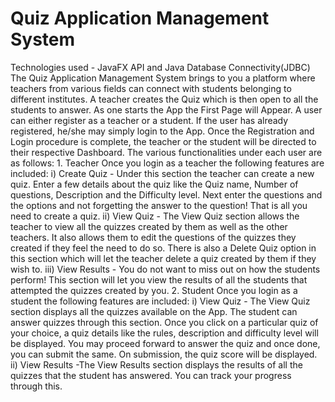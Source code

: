 # Quiz Application Management System
 Technologies used - JavaFX API and Java Database Connectivity(JDBC) The Quiz Application Management System brings to you a platform where teachers from various fields can connect with students belonging to different institutes. A teacher creates the Quiz which is then open to all the students to answer. As one starts the App the First Page will Appear. A user can either register as a teacher or a student. If the user has already registered, he/she may simply login to the App. Once the Registration and Login procedure is complete, the teacher or the student will be directed to their respective Dashboard.  The various functionalities under each user are as follows:  1. Teacher Once you login as a teacher the following features are included: i) Create Quiz - Under this section the teacher can create a new quiz. Enter a few details about the quiz like the Quiz name, Number of questions, Description and the Difficulty level. Next enter the questions and the options and not forgetting the answer to the question! That is all you need to create a quiz. ii) View Quiz - The View Quiz section allows the teacher to view all the quizzes created by them as well as the other teachers. It also allows them to edit the questions of the quizzes they created if they feel the need to do so. There is also a Delete Quiz option in this section which will let the teacher delete a quiz created by them if they wish to. iii) View Results - You do not want to miss out on how the students perform! This section will let you view the results of all the students that attempted the quizzes created by you.  2. Student Once you login as a student the following features are included: i) View Quiz - The View Quiz section displays all the quizzes available on the App. The student can answer quizzes through this section. Once you click on a particular quiz of your choice, a quiz details like the rules, description and difficulty level will be displayed. You may proceed forward to answer the quiz and once done, you can submit the same. On submission, the quiz score will be displayed. ii) View Results -The View Results section displays the results of all the quizzes that the student has answered. You can track your progress through this.
